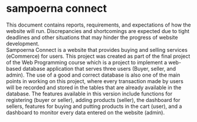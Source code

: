 # sampoerna connect

This document contains reports, requirements, and expectations of how the website will run. Discrepancies and shortcomings are expected due to tight deadlines and other situations that may hinder the progress of website development.	
Sampoerna Connect is a website that provides buying and selling services (eCommerce) for users. This project was created as part of the final project of the Web Programming course which is a project to implement a web-based database application that serves three users (Buyer, seller, and admin). The use of a good and correct database is also one of the main points in working on this project, where every transaction made by users will be recorded and stored in the tables that are already available in the database. The features available in this version include functions for registering (buyer or seller), adding products (seller), the dashboard for sellers, features for buying and putting products in the cart (user), and a dashboard to monitor every data entered on the website (admin).
